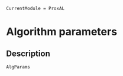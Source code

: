 ```@meta
CurrentModule = ProxAL
```

# Algorithm parameters

## Description

```@docs
AlgParams
```
